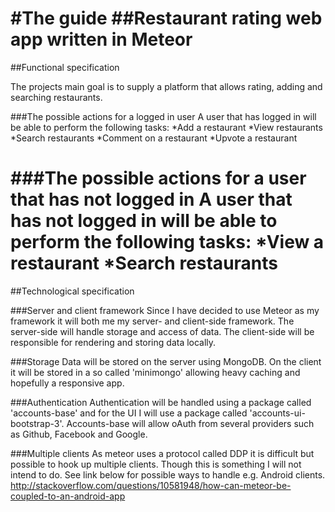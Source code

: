 #The guide
##Restaurant rating web app written in Meteor
=========


##Functional specification

The projects main goal is to supply a platform that allows rating, adding and searching restaurants.

###The possible actions for a logged in user
A user that has logged in will be able to perform the following tasks:
*Add a restaurant
*View restaurants
*Search restaurants
*Comment on a restaurant
*Upvote a restaurant

###The possible actions for a user that has not logged in
A user that has not logged in will be able to perform the following tasks:
*View a restaurant
*Search restaurants
=========
##Technological specification

###Server and client framework
Since I have decided to use Meteor as my framework it will both me my server- and client-side framework. The server-side will handle storage and access of data. The client-side will be responsible for rendering and storing data locally.

###Storage
Data will be stored on the server using MongoDB. On the client it will be stored in a so called 'minimongo' allowing heavy caching and hopefully a responsive app.

###Authentication
Authentication will be handled using a package called 'accounts-base' and for the UI I will use a package called 'accounts-ui-bootstrap-3'. Accounts-base will allow oAuth from several providers such as Github, Facebook and Google.

###Multiple clients
As meteor uses a protocol called DDP it is difficult but possible to hook up multiple clients. Though this is something I will not intend to do. See link below for possible ways to handle e.g. Android clients. 
http://stackoverflow.com/questions/10581948/how-can-meteor-be-coupled-to-an-android-app